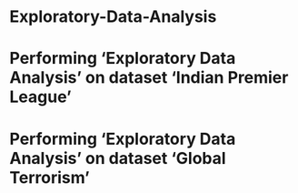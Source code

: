 # Exploratory-Data-Analysis
# Performing ‘Exploratory Data Analysis’ on dataset ‘Indian Premier League’
# Performing ‘Exploratory Data Analysis’ on dataset ‘Global Terrorism’
